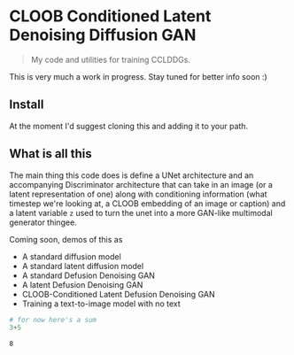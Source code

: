 # CLOOB Conditioned Latent Denoising Diffusion GAN
> My code and utilities for training CCLDDGs.


This is very much a work in progress. Stay tuned for better info soon :)

## Install

At the moment I'd suggest cloning this and adding it to your path.

## What is all this

The main thing this code does is define a UNet architecture and an accompanying Discriminator architecture that can take in an image (or a latent representation of one) along with conditioning information (what timestep we're looking at, a CLOOB embedding of an image or caption) and a latent variable `z` used to turn the unet into a more GAN-like multimodal generator thingee. 

Coming soon, demos of this as
- A standard diffusion model
- A standard latent diffusion model
- A standard Defusion Denoising GAN
- A latent Defusion Denoising GAN
- CLOOB-Conditioned Latent Defusion Denoising GAN
- Training a text-to-image model with no text

```python
# for now here's a sum
3+5
```




    8



